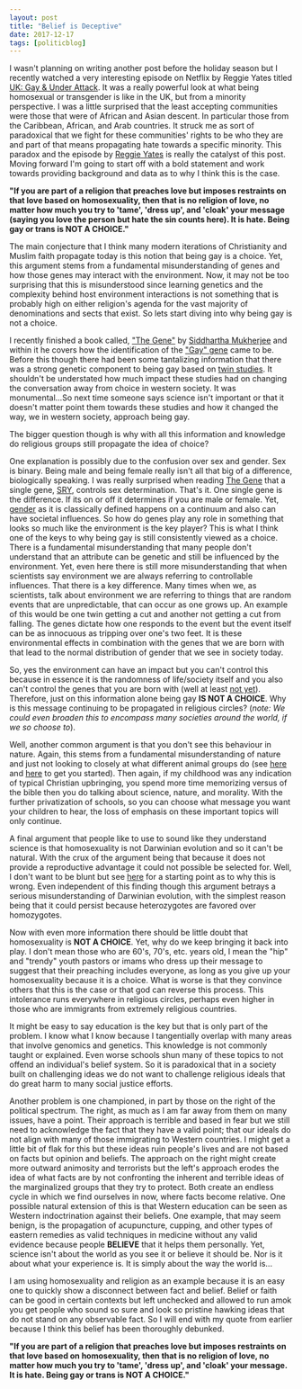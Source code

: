 ```yaml
---
layout: post
title: "Belief is Deceptive"
date: 2017-12-17
tags: [politicblog]
---
```



I wasn't planning on writing another post before the holiday season but I recently watched a very interesting episode on Netflix by Reggie Yates titled [UK: Gay & Under Attack](https://www.netflix.com/title/80191975). It was a really powerful look at what being homosexual or transgender is like in the UK, but from a minority perspective. I was a little surprised that the least accepting communities were those that were of African and Asian descent. In particular those from the Caribbean, African, and Arab countries. It struck me as sort of paradoxical that we fight for these communities' rights to be who they are and part of that means propagating hate towards a specific minority. This paradox and the episode by [Reggie Yates](https://en.wikipedia.org/wiki/Reggie_Yates) is really the catalyst of this post. Moving forward I'm going to start off with a bold statement and work towards providing background and data as to why I think this is the case.

**"If you are part of a religion that preaches love but imposes restraints on that love based on homosexuality, then that is no religion of love, no matter how much you try to 'tame', 'dress up', and 'cloak' your message (saying you love the person but hate the sin counts here). It is hate. Being gay or trans is NOT A CHOICE."**   

The main conjecture that I think many modern iterations of Christianity and Muslim faith propagate today is this notion that being gay is a choice. Yet, this argument stems from a fundamental misunderstanding of genes and how those genes may interact with the environment. Now, it may not be too surprising that this is misunderstood since learning genetics and the complexity behind host environment interactions is not something that is probably high on either religion's agenda for the vast majority of denominations and sects that exist. So lets start diving into why being gay is not a choice.

I recently finished a book called, ["The Gene"](https://www.goodreads.com/book/show/27276428-the-gene) by [Siddhartha Mukherjee](https://en.wikipedia.org/wiki/Siddhartha_Mukherjee) and within it he covers how the identification of the ["Gay" gene](https://www.ncbi.nlm.nih.gov/pubmed/?term=dean+hamer+xq28) came to be. Before this though there had been some tantalizing information that there was a strong genetic component to being gay based on [twin studies](https://jamanetwork.com/journals/jamapsychiatry/article-abstract/495588?redirect=true). It shouldn't be understated how much impact these studies had on changing the conversation away from choice in western society. It was monumental...So next time someone says science isn't important or that it doesn't matter point them towards these studies and how it changed the way, we in western society, approach being gay.

The bigger question though is why with all this information and knowledge do religious groups still propagate the idea of choice? 

One explanation is possibly due to the confusion over sex and gender. Sex is binary. Being male and being female really isn't all that big of a difference, biologically speaking. I was really surprised when reading [The Gene](https://www.goodreads.com/book/show/27276428-the-gene) that a single gene, [SRY](https://ghr.nlm.nih.gov/gene/SRY), controls sex determination. That's it. One single gene is the difference. If its on or off it determines if you are male or female. Yet, [gender](https://www.merriam-webster.com/dictionary/gender) as it is classically defined happens on a continuum and also can have societal influences. So how do genes play any role in something that looks so much like the environment is the key player? This is what I think one of the keys to why being gay is still consistently viewed as a choice.  There is a fundamental misunderstanding that many people don't understand that an attribute can be genetic and still be influenced by the environment. Yet, even here there is still more misunderstanding that when scientists say environment we are always referring to controllable influences. That there is a key difference. Many times when we, as scientists, talk about environment we are referring to things that are random events that are unpredictable, that can occur as one grows up. An example of this would be one twin getting a cut and another not getting a cut from falling. The genes dictate how one responds to the event but the event itself can be as innocuous as tripping over one's two feet. It is these environmental effects in combination with the genes that we are born with that lead to the normal distribution of gender that we see in society today. 

So, yes the environment can have an impact but you can't control this because in essence it is the randomness of life/society itself and you also can't control the genes that you are born with (well at least [not yet](https://en.wikipedia.org/wiki/CRISPR)). Therefore, just on this information alone being gay **IS NOT A CHOICE**. Why is this message continuing to be propagated in religious circles? (*note: We could even broaden this to encompass many societies around the world, if we so choose to*). 

Well, another common argument is that you don't see this behaviour in nature. Again, this stems from a fundamental misunderstanding of nature and just not looking to closely at what different animal groups do (see [here](https://en.wikipedia.org/wiki/List_of_animals_displaying_homosexual_behavior) and [here](https://en.wikipedia.org/wiki/Homosexual_behavior_in_animals) to get you started). Then again, if my childhood was any indication of typical Christian upbringing, you spend more time memorizing versus of the bible then you do talking about science, nature, and morality. With the further privatization of schools, so you can choose what message you want your children to hear, the loss of emphasis on these important topics will only continue. 

A final argument that people like to use to sound like they understand science is that homosexuality is not Darwinian evolution and so it can't be natural. With the crux of the argument being that because it does not provide a reproductive advantage it could not possible be selected for. Well, I don't want to be blunt but see [here](http://www.iflscience.com/plants-and-animals/scientists-discover-evolutionary-advantage-homosexual-sex/) for a starting point as to why this is wrong. Even independent of this finding though this argument betrays a serious misunderstanding of Darwinian evolution, with the simplest reason being that it could persist because heterozygotes are favored over homozygotes.

Now with even more information there should be little doubt that homosexuality is **NOT A CHOICE**. Yet, why do we keep bringing it back into play. I don't mean those who are 60's, 70's, etc. years old, I mean the "hip" and "trendy" youth pastors or imams who dress up their message to suggest that their preaching includes everyone, as long as you give up your homosexuality because it is a choice. What is worse is that they convince others that this is the case or that god can reverse this process. This intolerance runs everywhere in religious circles, perhaps even higher in those who are immigrants from extremely religious countries. 

It might be easy to say education is the key but that is only part of the problem. I know what I know because I tangentially overlap with many areas that involve genomics and genetics. This knowledge is not commonly taught or explained. Even worse schools shun many of these topics to not offend an individual's belief system. So it is paradoxical that in a society built on challenging ideas we do not want to challenge religious ideals that do great harm to many social justice efforts. 

Another problem is one championed, in part by those on the right of the political spectrum. The right, as much as I am far away from them on many issues, have a point. Their approach is terrible and based in fear but we still need to acknowledge the fact that they have a valid point; that our ideals do not align with many of those immigrating to Western countries. I might get a little bit of flak for this but these ideas ruin people's lives and are not based on facts but opinion and beliefs. The approach on the right might create more outward animosity and terrorists but the left's approach erodes the idea of what facts are by not confronting the inherent and terrible ideas of the marginalized groups that they try to protect. Both create an endless cycle in which we find ourselves in now, where facts become relative. One possible natural extension of this is that Western education can be seen as Western indoctrination against their beliefs. One example, that may seem benign, is the propagation of acupuncture, cupping, and other types of eastern remedies as valid techniques in medicine without any valid evidence because people **BELIEVE** that it helps them personally. Yet, science isn't about the world as you see it or believe it should be. Nor is it about what your experience is. It is simply about the way the world is...

I am using homosexuality and religion as an example because it is an easy one to quickly show a disconnect between fact and belief. Belief or faith can be good in certain contexts but left unchecked and allowed to run amok you get people who sound so sure and look so pristine hawking ideas that do not stand on any observable fact. So I will end with my quote from earlier because I think this belief has been thoroughly debunked.
 
**"If you are part of a religion that preaches love but imposes restraints on that love based on homosexuality, then that is no religion of love, no matter how much you try to 'tame', 'dress up', and 'cloak' your message. It is hate. Being gay or trans is NOT A CHOICE."**



     

